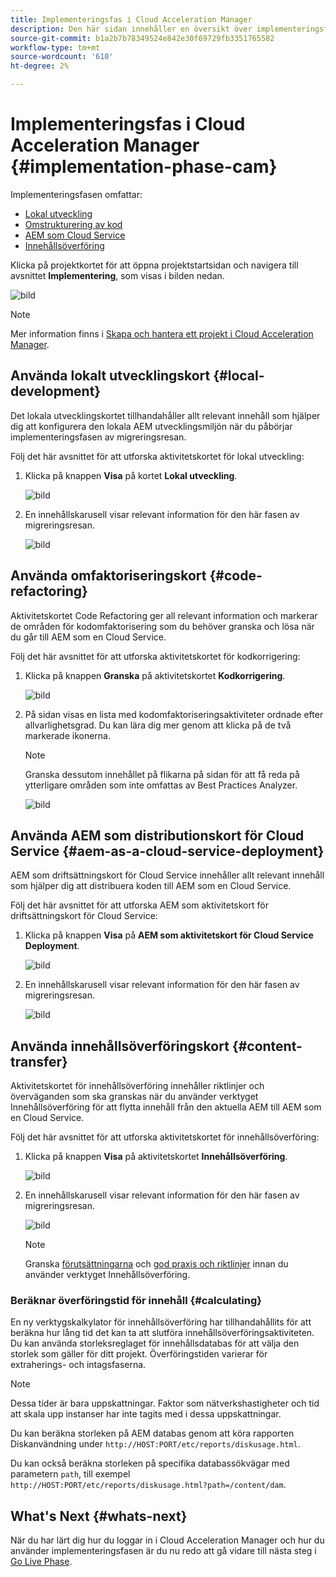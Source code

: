 ```yaml
---
title: Implementeringsfas i Cloud Acceleration Manager
description: Den här sidan innehåller en översikt över implementeringsfasen i Cloud Acceleration Manager.
source-git-commit: b1a2b7b78349524e842e30f69729fb3351765582
workflow-type: tm+mt
source-wordcount: '610'
ht-degree: 2%

---
```



# Implementeringsfas i Cloud Acceleration Manager {#implementation-phase-cam}

Implementeringsfasen omfattar:

* [Lokal utveckling](#local-development)
* [Omstrukturering av kod](#code-refactoring)
* [AEM som Cloud Service](#aem-as-a-cloud-service-deployment)
* [Innehållsöverföring](#content-transfer)


Klicka på projektkortet för att öppna projektstartsidan och navigera till avsnittet **Implementering**, som visas i bilden nedan.

![bild](/help/move-to-cloud-service/cloud-acceleration-manager/assets/implementation-1.png)

>[!NOTE]
>Mer information finns i [Skapa och hantera ett projekt i Cloud Acceleration Manager](https://experienceleague.adobe.com/docs/experience-manager-cloud-service/moving/cloud-acceleration-manager/using-cam/getting-started-cam.html?lang=en#create-project).


## Använda lokalt utvecklingskort {#local-development}

Det lokala utvecklingskortet tillhandahåller allt relevant innehåll som hjälper dig att konfigurera den lokala AEM utvecklingsmiljön när du påbörjar implementeringsfasen av migreringsresan.

Följ det här avsnittet för att utforska aktivitetskortet för lokal utveckling:

1. Klicka på knappen **Visa** på kortet **Lokal utveckling**.

   ![bild](/help/move-to-cloud-service/cloud-acceleration-manager/assets/implementation-2.png)

1. En innehållskarusell visar relevant information för den här fasen av migreringsresan.

   ![bild](/help/move-to-cloud-service/cloud-acceleration-manager/assets/implementation-3.png)


## Använda omfaktoriseringskort {#code-refactoring}

Aktivitetskortet Code Refactoring ger all relevant information och markerar de områden för kodomfaktorisering som du behöver granska och lösa när du går till AEM som en Cloud Service.

Följ det här avsnittet för att utforska aktivitetskortet för kodkorrigering:

1. Klicka på knappen **Granska** på aktivitetskortet **Kodkorrigering**.

   ![bild](/help/move-to-cloud-service/cloud-acceleration-manager/assets/implementation-4.png)

1. På sidan visas en lista med kodomfaktoriseringsaktiviteter ordnade efter allvarlighetsgrad. Du kan lära dig mer genom att klicka på de två markerade ikonerna.

   >[!NOTE]
   >Granska dessutom innehållet på flikarna på sidan för att få reda på ytterligare områden som inte omfattas av Best Practices Analyzer.

   ![bild](/help/move-to-cloud-service/cloud-acceleration-manager/assets/readiness-5.png)


## Använda AEM som distributionskort för Cloud Service {#aem-as-a-cloud-service-deployment}

AEM som driftsättningskort för Cloud Service innehåller allt relevant innehåll som hjälper dig att distribuera koden till AEM som en Cloud Service.

Följ det här avsnittet för att utforska AEM som aktivitetskort för driftsättningskort för Cloud Service:

1. Klicka på knappen **Visa** på **AEM som aktivitetskort för Cloud Service Deployment**.

   ![bild](/help/move-to-cloud-service/cloud-acceleration-manager/assets/implementation-6.png)

1. En innehållskarusell visar relevant information för den här fasen av migreringsresan.

   ![bild](/help/move-to-cloud-service/cloud-acceleration-manager/assets/aem-deployment-card.png)


## Använda innehållsöverföringskort {#content-transfer}

Aktivitetskortet för innehållsöverföring innehåller riktlinjer och överväganden som ska granskas när du använder verktyget Innehållsöverföring för att flytta innehåll från den aktuella AEM till AEM som en Cloud Service.

Följ det här avsnittet för att utforska aktivitetskortet för innehållsöverföring:

1. Klicka på knappen **Visa** på aktivitetskortet **Innehållsöverföring**.

   ![bild](/help/move-to-cloud-service/cloud-acceleration-manager/assets/implementation-8.png)

1. En innehållskarusell visar relevant information för den här fasen av migreringsresan.

   ![bild](/help/move-to-cloud-service/cloud-acceleration-manager/assets/content-transfertool-card.png)

   >[!NOTE]
   >Granska [förutsättningarna](https://experienceleague.adobe.com/docs/experience-manager-cloud-service/moving/cloud-migration/content-transfer-tool/prerequisites-content-transfer-tool.html?lang=en) och [god praxis och riktlinjer](https://experienceleague.adobe.com/docs/experience-manager-cloud-service/moving/cloud-migration/content-transfer-tool/overview-content-transfer-tool.html?lang=en) innan du använder verktyget Innehållsöverföring.

### Beräknar överföringstid för innehåll {#calculating}

En ny verktygskalkylator för innehållsöverföring har tillhandahållits för att beräkna hur lång tid det kan ta att slutföra innehållsöverföringsaktiviteten. Du kan använda storleksreglaget för innehållsdatabas för att välja den storlek som gäller för ditt projekt. Överföringstiden varierar för extraherings- och intagsfaserna.

>[!NOTE]
>Dessa tider är bara uppskattningar. Faktor som nätverkshastigheter och tid att skala upp instanser har inte tagits med i dessa uppskattningar.

Du kan beräkna storleken på AEM databas genom att köra rapporten Diskanvändning under `http://HOST:PORT/etc/reports/diskusage.html`.

Du kan också beräkna storleken på specifika databassökvägar med parametern `path`, till exempel `http://HOST:PORT/etc/reports/diskusage.html?path=/content/dam`.

## What&#39;s Next {#whats-next}

När du har lärt dig hur du loggar in i Cloud Acceleration Manager och hur du använder implementeringsfasen är du nu redo att gå vidare till nästa steg i [Go Live Phase](https://experienceleague.adobe.com/docs/experience-manager-cloud-service/moving/cloud-acceleration-manager/using-cam/cam-golive-phase.html?lang=en).
